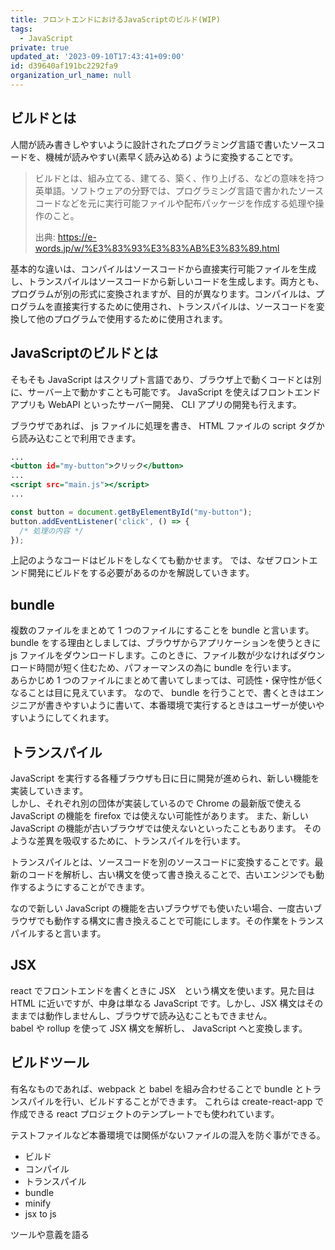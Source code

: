 ```yaml
---
title: フロントエンドにおけるJavaScriptのビルド(WIP)
tags:
  - JavaScript
private: true
updated_at: '2023-09-10T17:43:41+09:00'
id: d39640af191bc2292fa9
organization_url_name: null
---
```


## ビルドとは

人間が読み書きしやすいように設計されたプログラミング言語で書いたソースコードを、機械が読みやすい(素早く読み込める) ように変換することです。

> ビルドとは、組み立てる、建てる、築く、作り上げる、などの意味を持つ英単語。ソフトウェアの分野では、プログラミング言語で書かれたソースコードなどを元に実行可能ファイルや配布パッケージを作成する処理や操作のこと。
>
> 出典: https://e-words.jp/w/%E3%83%93%E3%83%AB%E3%83%89.html



基本的な違いは、コンパイルはソースコードから直接実行可能ファイルを生成し、トランスパイルはソースコードから新しいコードを生成します。両方とも、プログラムが別の形式に変換されますが、目的が異なります。コンパイルは、プログラムを直接実行するために使用され、トランスパイルは、ソースコードを変換して他のプログラムで使用するために使用されます。

## JavaScriptのビルドとは

そもそも JavaScript はスクリプト言語であり、ブラウザ上で動くコードとは別に、サーバー上で動かすことも可能です。 JavaScript を使えばフロントエンドアプリも WebAPI といったサーバー開発、 CLI アプリの開発も行えます。

ブラウザであれば、 js ファイルに処理を書き、 HTML ファイルの script タグから読み込むことで利用できます。
```index.html
...
<button id="my-button">クリック</button>
...
<script src="main.js"></script>
...
```
```main.js
const button = document.getByElementById("my-button");
button.addEventListener('click', () => {
  /* 処理の内容 */
});
```

上記のようなコードはビルドをしなくても動かせます。
では、なぜフロントエンド開発にビルドをする必要があるのかを解説していきます。

## bundle
複数のファイルをまとめて 1 つのファイルにすることを bundle と言います。
bundle をする理由としましては、ブラウザからアプリケーションを使うときに js ファイルをダウンロードします。このときに、ファイル数が少なければダウンロード時間が短く住むため、パフォーマンスの為に bundle を行います。  
あらかじめ 1 つのファイルにまとめて書いてしまっては、可読性・保守性が低くなることは目に見えています。
なので、 bundle を行うことで、書くときはエンジニアが書きやすいように書いて、本番環境で実行するときはユーザーが使いやすいようにしてくれます。

## トランスパイル
<!-- TODO: Ecma とか詳しく書く -->

JavaScript を実行する各種ブラウザも日に日に開発が進められ、新しい機能を実装していきます。  
しかし、それぞれ別の団体が実装しているので Chrome の最新版で使える JavaScript の機能を firefox では使えない可能性があります。
また、新しい JavaScript の機能が古いブラウザでは使えないといったこともあります。
そのような差異を吸収するために、トランスパイルを行います。

<!-- textlint-disable -->
トランスパイルとは、ソースコードを別のソースコードに変換することです。最新のコードを解析し、古い構文を使って書き換えることで、古いエンジンでも動作するようにすることができます。
<!-- textlint-disable -->

なので新しい JavaScript の機能を古いブラウザでも使いたい場合、一度古いブラウザでも動作する構文に書き換えることで可能にします。その作業をトランスパイルすると言います。


## JSX
react でフロントエンドを書くときに JSX　という構文を使います。見た目は HTML に近いですが、中身は単なる JavaScript です。しかし、JSX 構文はそのままでは動作しませんし、ブラウザで読み込むこともできません。  
babel や rollup を使って JSX 構文を解析し、 JavaScript へと変換します。

## ビルドツール
有名なものであれば、webpack と babel を組み合わせることで bundle とトランスパイルを行い、ビルドすることができます。
これらは create-react-app で作成できる react プロジェクトのテンプレートでも使われています。




テストファイルなど本番環境では関係がないファイルの混入を防ぐ事ができる。


- ビルド
- コンパイル
- トランスパイル
- bundle
- minify
- jsx to js

ツールや意義を語る
